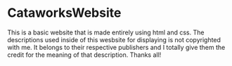 # CataworksWebsite
This is a basic website that is made entirely using html and css.
The descriptions used inside of this wesbsite for displaying is not copyrighted with me.
It belongs to their respective publishers and I totally give them the credit for the meaning of that description.
Thanks all!
